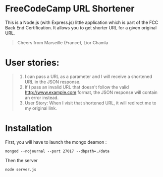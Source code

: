 # FreeCodeCamp URL Shortener
This is a Node.js (with Express.js) little application which is part of the FCC Back End Certification. It allows you to get shorter URL for a given original URL.
> Cheers from Marseille (France), Lior Chamla

# User stories:
> 1. I can pass a URL as a parameter and I will receive a shortened URL in the JSON response.
> 2. If I pass an invalid URL that doesn't follow the valid http://www.example.com format, the JSON response will contain an error instead.
> 3. User Story: When I visit that shortened URL, it will redirect me to my original link.

# Installation
First, you will have to launch the mongo deamon : 
```
mongod --nojournal --port 27017 --dbpath=./data
```
Then the server
```
node server.js
```